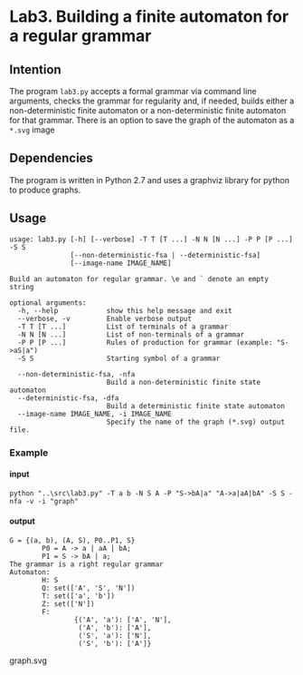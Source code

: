 # Lab3. Building a finite automaton for a regular grammar
## Intention
The program `lab3.py` accepts a formal grammar via command line arguments,
checks the grammar for regularity and, if needed, builds either a
non-deterministic finite automaton or a 
non-deterministic finite automaton for that grammar. There is an option to 
save the graph of the automaton as a `*.svg` image

## Dependencies
The program is written in Python 2.7 and uses a graphviz library for python 
to produce graphs.

## Usage
```
usage: lab3.py [-h] [--verbose] -T T [T ...] -N N [N ...] -P P [P ...] -S S
               [--non-deterministic-fsa | --deterministic-fsa]
               [--image-name IMAGE_NAME]

Build an automaton for regular grammar. \e and ` denote an empty string

optional arguments:
  -h, --help            show this help message and exit
  --verbose, -v         Enable verbose output
  -T T [T ...]          List of terminals of a grammar
  -N N [N ...]          List of non-terminals of a grammar
  -P P [P ...]          Rules of production for grammar (example: "S->aS|a")
  -S S                  Starting symbol of a grammar

  --non-deterministic-fsa, -nfa
                        Build a non-deterministic finite state automaton
  --deterministic-fsa, -dfa
                        Build a deterministic finite state automaton
  --image-name IMAGE_NAME, -i IMAGE_NAME
                        Specify the name of the graph (*.svg) output file.
```
### Example
#### input
`python "..\src\lab3.py" -T a b -N S A -P "S->bA|a" "A->a|aA|bA" -S S -nfa -v -i "graph"`

#### output
```
G = {(a, b), (A, S), P0..P1, S}
        P0 = A -> a | aA | bA;
        P1 = S -> bA | a;
The grammar is a right regular grammar
Automaton:
        H: S
        Q: set(['A', 'S', 'N'])
        T: set(['a', 'b'])
        Z: set(['N'])
        F:
                {('A', 'a'): ['A', 'N'],
                 ('A', 'b'): ['A'],
                 ('S', 'a'): ['N'],
                 ('S', 'b'): ['A']}
```
graph.svg